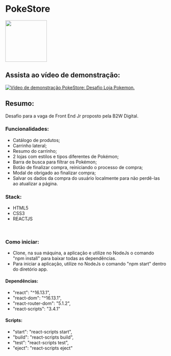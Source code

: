 # PokeStore 

<img align="center" src="https://emojis.slackmojis.com/emojis/images/1450458394/182/pikachu.gif?1450458394" width="130" height="130" /> 

## Assista ao vídeo de demonstração: <br>
[![Vídeo de demonstração PokeStore: Desafio Loja Pokemon.](http://img.youtube.com/vi/Q1sWkCV0rdk/0.jpg)](http://www.youtube.com/watch?v=Q1sWkCV0rdk "Vídeo de demonstração PokeStore: Desafio Loja Pokemon.")

## Resumo:
Desafio para a vaga de Front End Jr proposto pela B2W Digital.


### Funcionalidades:
- Catálogo de produtos;
- Carrinho lateral;
- Resumo do carrinho;
- 2 lojas com estilos e tipos diferentes de Pokémon;
- Barra de busca para filtrar os Pokémon;
- Botão de finalizar compra, reiniciando o processo de compra;
- Modal de obrigado ao finalizar compra;
- Salvar os dados da compra do usuário localmente para não perdê-las ao atualizar a página.

### Stack:
- HTML5
- CSS3
- REACTJS

<BR>

### Como iniciar:
- Clone, na sua máquina, a aplicação e utilize no NodeJs o comando "npm install" para baixar todas as dependências.
- Para iniciar a aplicação, utilize no NodeJs o comando "npm start" dentro do diretório app.

#### Dependências: 
- "react": "^16.13.1",
- "react-dom": "^16.13.1",
- "react-router-dom": "5.1.2",
- "react-scripts": "3.4.1"

#### Scripts: 
- "start": "react-scripts start",
- "build": "react-scripts build",
- "test": "react-scripts test",
- "eject": "react-scripts eject"

<BR>
